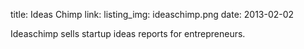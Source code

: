 title: Ideas Chimp
link:
listing_img: ideaschimp.png
date: 2013-02-02

Ideaschimp sells startup ideas reports for entrepreneurs.